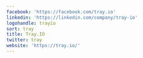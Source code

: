 ```yaml
---
facebook: 'https://facebook.com/tray.io'
linkedin: 'https://linkedin.com/company/tray-io'
logohandle: trayio
sort: tray
title: Tray.IO
twitter: tray
website: 'https://tray.io/'
---
```

